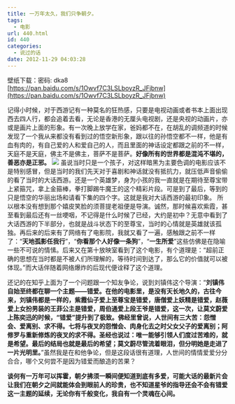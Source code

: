 ```yaml
---
title: 一万年太久，我们只争朝夕。
tags:
  - 电影
url: 440.html
id: 440
categories:
  - 说过的话
date: 2012-11-29 04:03:28
---
```


壁纸下载：密码: dka8 [https://pan.baidu.com/s/1Owvf7C3LSLboyzR_JFjbnw](https://pan.baidu.com/s/1Owvf7C3LSLboyzR_JFjbnw) 

记得小时候，对于西游记有一种莫名的狂热感，只要是电视动画或者书本上面出现西去四人行，都会追着去看，无论是香港的无厘头电视剧，还是央视的动画片，亦或是画片上面的形象。有一次晚上放学在家，爸妈都不在，在胡乱的调频道的时候发现了一个我从来都没有看到过的悟空新形象，跟以往的孙悟空都不一样，他是有血有肉的，有自己爱的人和爱自己的人，而且里面的神话设定都跟之前的不一样，天庭不是天庭，佛主不是佛主，菩萨不是菩萨。**好像所有的世界都是混沌不堪的，善恶亦是正邪。** ![](http://qiniu.102no.com/dahuaxitou.jpg) 虽说当时只是一个孩子，对这样暗黑为主要色调的电影应该不是特别感冒，但是当时的我们先天对于喜剧和神话就没有抵抗力，就压低声音偷偷的看了当时的大话西游。还是一个英雄梦，身为小孩的我一直就是在期待至尊宝带上紧箍咒，拿上金箍棒，拳打脚踢牛魔王的这个精彩片段。可是到了最后，等到的只是悟空的华丽出场和请看下集的四个字。这就是我对大话西游的最初印象。 所以根本没有想到那个嬉皮笑脸的须菩提老祖便是导演。诚然，那时候喜欢紫霞，甚至看到最后还有一丝哽咽，不记得是什么时候了已经，大约是初中？无意中看到了大话西游的下半部分，也就是战斗状态下的至尊宝，当时的心情就是英雄就该孤独。再后来的后来有了网络有了电影院，我就又看了一遍，感触跟之前不一样了：“**天地孤影任我行**”，“**你看那个人好像一条狗**”，“**一生所爱**”这些仿佛是在隐喻一些不可说的情愫。后来又在第十放映室看到了这个电影，有个道理是：“超前正确的思想在当时都是不被人们所理解的，等待时间到达了，那么它的价值就可以被体现。”而大话伴随着网络爆炸的后现代便诠释了这个道理。

还记的在知乎上面为了一个问题跟一个知友争论，说到刘镇伟这个导演：“**刘镇伟自始至终都在聊一个主题——错爱。在他的电影里，是没有天长地久的，古往今来，刘镇伟都是一样的，紫霞仙子爱上至尊宝是错爱，唐僧爱上妖精是错爱，赵薇爱上女扮男装的王菲公主是错爱，周伯通爱上段王爷是错爱，这一次，让莫文蔚爱上陈奕迅的时候，“错爱”提升到了极致。佛经里曾说，人世间有三大苦：怨憎会、爱离别、求不得。七将与夜叉的怨憎会、肉身化去之时父女父子的爱离别；阿修罗与重新修炼的夜叉的求不得。圣经也说过：唯一能够引领人们度过苦难的，就是希望。最后的结局也就是最后的希望；莫文蔚尽管流着眼泪，但分明她是走进了一片光明里。**”虽然我是在和他争论，但是这段话很有道理，人世间的情情爱爱分分合合，哪个又何尝不是因为错爱而酿造的苦果？ 

**谈何有一万年可以挥霍，朝夕拂须一瞬间便知道到底有多爱，可能大话的最新片会让我们在朝夕之间就能体会到眼前人的珍贵，也不知道星爷的指导还会不会有错爱这一主题的延续，无论你有千般变化，我自有一个灵魂在心间。**
